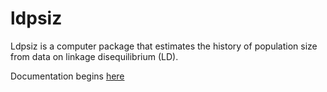 ldpsiz
======

Ldpsiz is a computer package that estimates the history of population
size from data on linkage disequilibrium (LD).

Documentation begins [here](http://htmlpreview.github.io/?https://github.com/alanrogers/ldpsiz/blob/master/doc/html/index.html)
